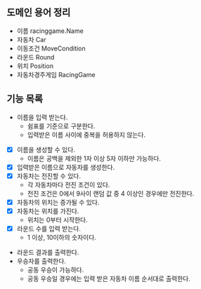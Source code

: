 ## 도메인 용어 정리

- 이름 racinggame.Name
- 자동차 Car
- 이동조건 MoveCondition
- 라운드 Round
- 위치 Position
- 자동차경주게임 RacingGame

## 기능 목록

- 이름을 입력 받는다.
    - 쉼표를 기준으로 구분한다.
    - 입력받은 이름 사이에 중복을 허용하지 않는다.
- [x] 이름을 생성할 수 있다.
    - 이름은 공백을 제외한 1자 이상 5자 이하만 가능하다.
- [x] 입력받은 이름으로 자동차를 생성한다.
- [x] 자동차는 전진할 수 있다.
    - 각 자동차마다 전진 조건이 있다.
    - 전진 조건은 0에서 9사이 랜덤 값 중 4 이상인 경우에만 전진한다.
- [x] 자동차의 위치는 증가될 수 있다.
- [x] 자동차는 위치를 가진다.
    - 위치는 0부터 시작한다.
- [x] 라운드 수를 입력 받는다.
    - 1 이상, 10이하의 숫자이다.
- 라운드 결과를 출력한다.
- 우승자를 출력한다.
    - 공동 우승이 가능하다.
    - 공동 우승일 경우에는 입력 받은 자동차 이름 순서대로 출력한다.

